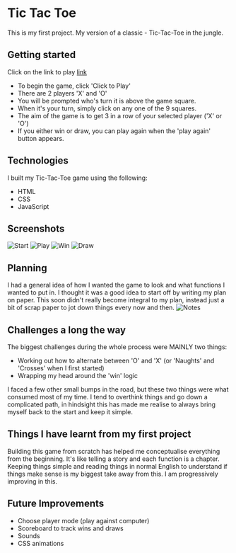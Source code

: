 # Tic Tac Toe
This is my first project. My version of a classic - Tic-Tac-Toe in the jungle. 

## Getting started
Click on the link to play [link](https://andysw8.github.io/tic-tac-toe/)
- To begin the game, click 'Click to Play' 
- There are 2 players 'X' and 'O' 
- You will be prompted who's turn it is above the game square. 
- When it's your turn, simply click on any one of the 9 squares. 
- The aim of the game is to get 3 in a row of your selected player ('X' or 'O')
- If you either win or draw, you can play again when the 'play again' button appears. 

## Technologies 
I built my Tic-Tac-Toe game using the following: 
- HTML
- CSS
- JavaScript

## Screenshots
![Start](/Screenshots/Screenshot1.png)
![Play](/Screenshots/Screenshot-play.png)
![Win](/Screenshots/Screenshot-win.png)
![Draw](/Screenshots/Screenshot-draw.png)

## Planning
I had a general idea of how I wanted the game to look and what functions I wanted to put in. I thought it was a good idea to start off by writing my plan on paper. This soon didn't really become integral to my plan, instead just a bit of scrap paper to jot down things every now and then. 
![Notes](/Images/20230609_101448.jpg)

## Challenges a long the way 
The biggest challenges during the whole process were MAINLY two things: 
 - Working out how to alternate between 'O' and 'X' (or 'Naughts' and 'Crosses' when I first started)
 - Wrapping my head around the 'win' logic

I faced a few other small bumps in the road, but these two things were what consumed most of my time. I tend to overthink things and go down a complicated path, in hindsight this has made me realise to always bring myself back to the start and keep it simple.  

## Things I  have learnt from my first project
Building this game from scratch has helped me conceptualise everything from the beginning. It's like telling a story and each function is a chapter. Keeping things simple and reading things in normal English to understand if things make sense is my biggest take away from this. I am progressively improving in this. 

## Future Improvements
 - Choose player mode (play against computer)
 - Scoreboard to track wins and draws
 - Sounds
 - CSS animations